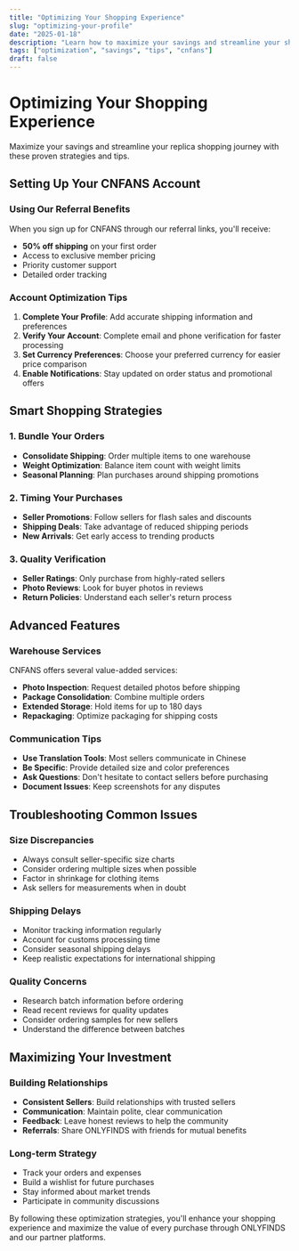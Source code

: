 ```yaml
---
title: "Optimizing Your Shopping Experience"
slug: "optimizing-your-profile"
date: "2025-01-18"
description: "Learn how to maximize your savings and streamline your shopping process on ONLYFINDS and partner platforms."
tags: ["optimization", "savings", "tips", "cnfans"]
draft: false
---
```


# Optimizing Your Shopping Experience

Maximize your savings and streamline your replica shopping journey with these proven strategies and tips.

## Setting Up Your CNFANS Account

### Using Our Referral Benefits
When you sign up for CNFANS through our referral links, you'll receive:
- **50% off shipping** on your first order
- Access to exclusive member pricing
- Priority customer support
- Detailed order tracking

### Account Optimization Tips
1. **Complete Your Profile**: Add accurate shipping information and preferences
2. **Verify Your Account**: Complete email and phone verification for faster processing
3. **Set Currency Preferences**: Choose your preferred currency for easier price comparison
4. **Enable Notifications**: Stay updated on order status and promotional offers

## Smart Shopping Strategies

### 1. Bundle Your Orders
- **Consolidate Shipping**: Order multiple items to one warehouse
- **Weight Optimization**: Balance item count with weight limits
- **Seasonal Planning**: Plan purchases around shipping promotions

### 2. Timing Your Purchases
- **Seller Promotions**: Follow sellers for flash sales and discounts
- **Shipping Deals**: Take advantage of reduced shipping periods
- **New Arrivals**: Get early access to trending products

### 3. Quality Verification
- **Seller Ratings**: Only purchase from highly-rated sellers
- **Photo Reviews**: Look for buyer photos in reviews
- **Return Policies**: Understand each seller's return process

## Advanced Features

### Warehouse Services
CNFANS offers several value-added services:
- **Photo Inspection**: Request detailed photos before shipping
- **Package Consolidation**: Combine multiple orders
- **Extended Storage**: Hold items for up to 180 days
- **Repackaging**: Optimize packaging for shipping costs

### Communication Tips
- **Use Translation Tools**: Most sellers communicate in Chinese
- **Be Specific**: Provide detailed size and color preferences
- **Ask Questions**: Don't hesitate to contact sellers before purchasing
- **Document Issues**: Keep screenshots for any disputes

## Troubleshooting Common Issues

### Size Discrepancies
- Always consult seller-specific size charts
- Consider ordering multiple sizes when possible
- Factor in shrinkage for clothing items
- Ask sellers for measurements when in doubt

### Shipping Delays
- Monitor tracking information regularly
- Account for customs processing time
- Consider seasonal shipping delays
- Keep realistic expectations for international shipping

### Quality Concerns
- Research batch information before ordering
- Read recent reviews for quality updates
- Consider ordering samples for new sellers
- Understand the difference between batches

## Maximizing Your Investment

### Building Relationships
- **Consistent Sellers**: Build relationships with trusted sellers
- **Communication**: Maintain polite, clear communication
- **Feedback**: Leave honest reviews to help the community
- **Referrals**: Share ONLYFINDS with friends for mutual benefits

### Long-term Strategy
- Track your orders and expenses
- Build a wishlist for future purchases
- Stay informed about market trends
- Participate in community discussions

By following these optimization strategies, you'll enhance your shopping experience and maximize the value of every purchase through ONLYFINDS and our partner platforms.